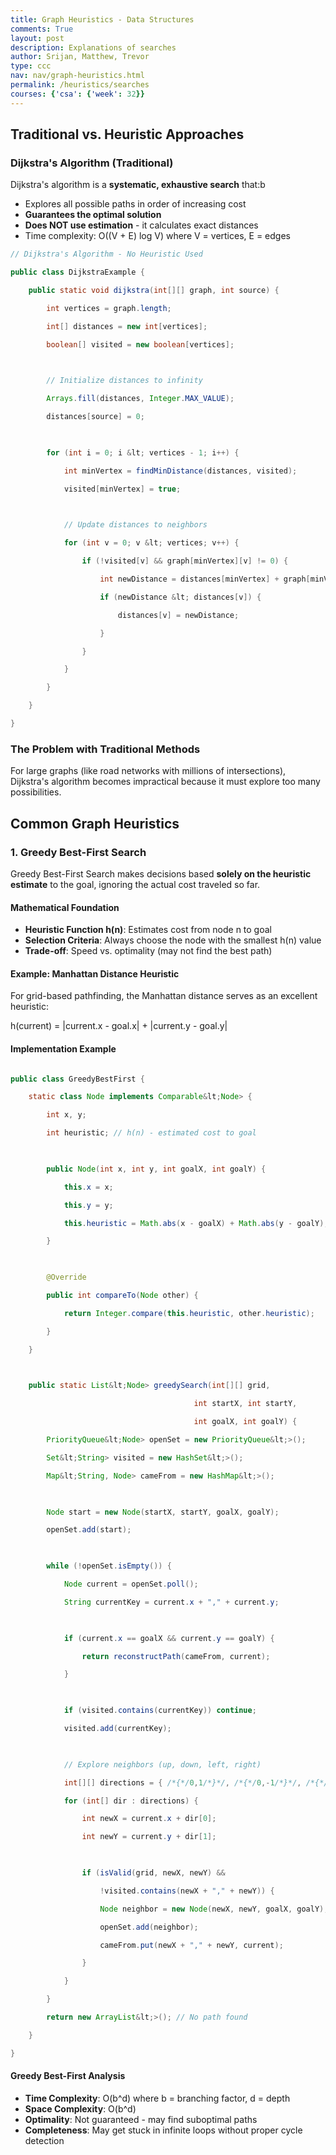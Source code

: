 ```yaml
---
title: Graph Heuristics - Data Structures
comments: True
layout: post
description: Explanations of searches
author: Srijan, Matthew, Trevor
type: ccc
nav: nav/graph-heuristics.html
permalink: /heuristics/searches
courses: {'csa': {'week': 32}}
---
```


## **Traditional vs. Heuristic Approaches**


### **Dijkstra's Algorithm (Traditional)**

Dijkstra's algorithm is a **systematic, exhaustive search** that:b 



* Explores all possible paths in order of increasing cost
* **Guarantees the optimal solution**
* **Does NOT use estimation** - it calculates exact distances
* Time complexity: O((V + E) log V) where V = vertices, E = edges

```java
// Dijkstra's Algorithm - No Heuristic Used

public class DijkstraExample {

    public static void dijkstra(int[][] graph, int source) {

        int vertices = graph.length;

        int[] distances = new int[vertices];

        boolean[] visited = new boolean[vertices];

        

        // Initialize distances to infinity

        Arrays.fill(distances, Integer.MAX_VALUE);

        distances[source] = 0;

        

        for (int i = 0; i &lt; vertices - 1; i++) {

            int minVertex = findMinDistance(distances, visited);

            visited[minVertex] = true;

            

            // Update distances to neighbors

            for (int v = 0; v &lt; vertices; v++) {

                if (!visited[v] && graph[minVertex][v] != 0) {

                    int newDistance = distances[minVertex] + graph[minVertex][v];

                    if (newDistance &lt; distances[v]) {

                        distances[v] = newDistance;

                    }

                }

            }

        }

    }

}
```

### **The Problem with Traditional Methods**

For large graphs (like road networks with millions of intersections), Dijkstra's algorithm becomes impractical because it must explore too many possibilities.

## **Common Graph Heuristics**


### **1. Greedy Best-First Search**

Greedy Best-First Search makes decisions based **solely on the heuristic estimate** to the goal, ignoring the actual cost traveled so far.


#### **Mathematical Foundation**



* **Heuristic Function h(n)**: Estimates cost from node n to goal
* **Selection Criteria**: Always choose the node with the smallest h(n) value
* **Trade-off**: Speed vs. optimality (may not find the best path)


#### **Example: Manhattan Distance Heuristic**

For grid-based pathfinding, the Manhattan distance serves as an excellent heuristic:

h(current) = |current.x - goal.x| + |current.y - goal.y|

#### **Implementation Example**
```java

public class GreedyBestFirst {

    static class Node implements Comparable&lt;Node> {

        int x, y;

        int heuristic; // h(n) - estimated cost to goal

        

        public Node(int x, int y, int goalX, int goalY) {

            this.x = x;

            this.y = y;

            this.heuristic = Math.abs(x - goalX) + Math.abs(y - goalY);

        }

        

        @Override

        public int compareTo(Node other) {

            return Integer.compare(this.heuristic, other.heuristic);

        }

    }

    

    public static List&lt;Node> greedySearch(int[][] grid, 

                                         int startX, int startY, 

                                         int goalX, int goalY) {

        PriorityQueue&lt;Node> openSet = new PriorityQueue&lt;>();

        Set&lt;String> visited = new HashSet&lt;>();

        Map&lt;String, Node> cameFrom = new HashMap&lt;>();

        

        Node start = new Node(startX, startY, goalX, goalY);

        openSet.add(start);

        

        while (!openSet.isEmpty()) {

            Node current = openSet.poll();

            String currentKey = current.x + "," + current.y;

            

            if (current.x == goalX && current.y == goalY) {

                return reconstructPath(cameFrom, current);

            }

            

            if (visited.contains(currentKey)) continue;

            visited.add(currentKey);

            

            // Explore neighbors (up, down, left, right)

            int[][] directions = { /*{*/0,1/*}*/, /*{*/0,-1/*}*/, /*{*/1,0/*}*/, /*{*/-1,0/*}*/ };

            for (int[] dir : directions) {

                int newX = current.x + dir[0];

                int newY = current.y + dir[1];

                

                if (isValid(grid, newX, newY) && 

                    !visited.contains(newX + "," + newY)) {

                    Node neighbor = new Node(newX, newY, goalX, goalY);

                    openSet.add(neighbor);

                    cameFrom.put(newX + "," + newY, current);

                }

            }

        }

        return new ArrayList&lt;>(); // No path found

    }

}
```

#### **Greedy Best-First Analysis**



* **Time Complexity**: O(b^d) where b = branching factor, d = depth
* **Space Complexity**: O(b^d)
* **Optimality**: Not guaranteed - may find suboptimal paths
* **Completeness**: May get stuck in infinite loops without proper cycle detection

